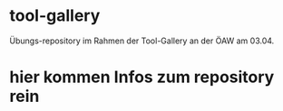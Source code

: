 # tool-gallery
Übungs-repository im Rahmen der Tool-Gallery an der ÖAW am 03.04.
# hier kommen Infos zum repository rein 

